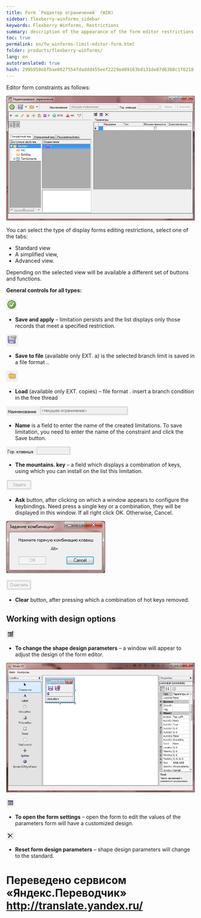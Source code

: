 ```yaml
--- 
title: Form `Редактор ограничений` (WIN) 
sidebar: flexberry-winforms_sidebar 
keywords: Flexberry Winforms, Restrictions 
summary: description of the appearance of the form editor restrictions from the user's point of view 
toc: true 
permalink: en/fw_winforms-limit-editor-form.html 
folder: products/flexberry-winforms/ 
lang: en 
autotranslated: true 
hash: 299b958ebfbae0027554fdaddd455eef2229e409163bd131de87d6368c1f6218 
--- 
```


Editor form constraints as follows: 

![](/images/pages/products/flexberry-winforms/subsystems/limits/limit-editor-form/1.png) 

You can select the type of display forms editing restrictions, select one of the tabs: 
* Standard view 
* A simplified view, 
* Advanced view. 

Depending on the selected view will be available a different set of buttons and functions. 

__General controls for all types:__ 

![](/images/pages/products/flexberry-winforms/subsystems/limits/limit-editor-form/2.png) 

- __Save and apply__ – limitation persists 
and the list displays only those records that meet a specified 
restriction. 

![](/images/pages/products/flexberry-winforms/subsystems/limits/limit-editor-form/3.png) 

- __Save to file__ (available 
only EXT. a) is the selected branch limit is saved in a file 
format .. 


![](/images/pages/products/flexberry-winforms/subsystems/limits/limit-editor-form/4.png) 

- __Load__ (available 
only EXT. copies) – file format . insert a branch condition in the free thread 


![](/images/pages/products/flexberry-winforms/subsystems/limits/limit-editor-form/5.png) 

- __Name__ is a field to enter the name of the created 
limitations. To save limitation, you need to enter the name of the constraint 
and click the Save button. 


![](/images/pages/products/flexberry-winforms/subsystems/limits/limit-editor-form/6.png) 

- __The mountains. key__ – a field which displays a combination of 
keys, using which you can install on the list this limitation. 


![](/images/pages/products/flexberry-winforms/subsystems/limits/limit-editor-form/7.png) 

- __Ask__ button, after 
clicking on which a window appears to configure the keybindings. Need 
press a single key or a combination, they will be displayed in this window. If all 
right click OK. Otherwise, Cancel. 


![](/images/pages/products/flexberry-winforms/subsystems/limits/limit-editor-form/8.png) 


![](/images/pages/products/flexberry-winforms/subsystems/limits/limit-editor-form/9.png) 

- __Clear__ button, after pressing which a combination of 
hot keys removed. 


## Working with design options 

![](/images/pages/products/flexberry-winforms/subsystems/limits/limit-editor-form/37.png) 

- __To change the shape design parameters__ – a window will appear to adjust the design of the form editor. 

![](/images/pages/products/flexberry-winforms/subsystems/limits/limit-editor-form/15.png) 


![](/images/pages/products/flexberry-winforms/subsystems/limits/limit-editor-form/38.png) 
- __To open the form settings__ – open the form to edit the values of the parameters form 
will have a customized design. 


![](/images/pages/products/flexberry-winforms/subsystems/limits/limit-editor-form/39.png) 
- __Reset form design parameters__ – shape design parameters will change to the standard. 



 # Переведено сервисом «Яндекс.Переводчик» http://translate.yandex.ru/